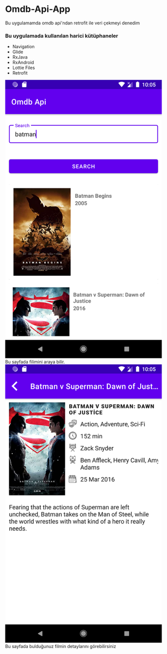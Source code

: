 # Omdb-Api-App

Bu uygulamamda omdb api'ndan retrofit ile veri çekmeyi denedim 
### Bu uygulamada kullanılan harici kütüphaneler
- Navigation  
- Glide
- RxJava
- RxAndroid
- Lottie Files
- Retrofit

![Image of Search Fragment](https://github.com/UmitCanSu/Omdb-Api-App/blob/master/app/src/main/res/search_fragment.png)
Bu sayfada filimini araya bilir.
![Image of Detail Fragment](https://github.com/UmitCanSu/Omdb-Api-App/blob/master/app/src/main/res/detail_fragment.png)
Bu sayfada bulduğunuz filmin detaylarını görebilirsiniz
